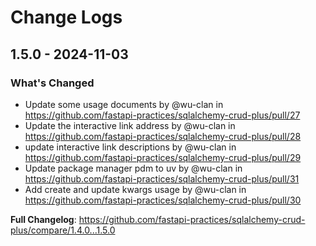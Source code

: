 # Change Logs

## 1.5.0 - 2024-11-03

### What's Changed

* Update some usage documents by @wu-clan in https://github.com/fastapi-practices/sqlalchemy-crud-plus/pull/27
* Update the interactive link address by @wu-clan in https://github.com/fastapi-practices/sqlalchemy-crud-plus/pull/28
* update interactive link descriptions by @wu-clan in https://github.com/fastapi-practices/sqlalchemy-crud-plus/pull/29
* Update package manager pdm to uv by @wu-clan in https://github.com/fastapi-practices/sqlalchemy-crud-plus/pull/31
* Add create and update kwargs usage by @wu-clan in https://github.com/fastapi-practices/sqlalchemy-crud-plus/pull/30

**Full Changelog**: https://github.com/fastapi-practices/sqlalchemy-crud-plus/compare/1.4.0...1.5.0
